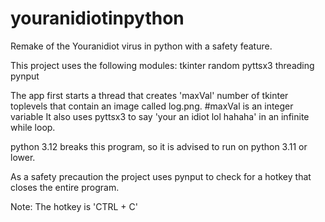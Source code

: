 # youranidiotinpython
Remake of the Youranidiot virus in python with a safety feature.

This project uses the following modules:
  tkinter
  random
  pyttsx3
  threading
  pynput
  
The app first starts a thread that creates 'maxVal' number of tkinter toplevels that contain an image called log.png. #maxVal is an integer variable
It also uses pyttsx3 to say 'your an idiot lol hahaha' in an infinite while loop.

python 3.12 breaks this program, so it is advised to run on python 3.11 or lower.

As a safety precaution the project uses pynput to check for a hotkey that closes the entire program.

Note: The hotkey is 'CTRL + C'
